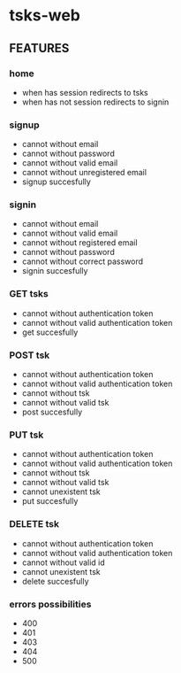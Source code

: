 # tsks-web

## FEATURES

### home

- when has session redirects to tsks
- when has not session redirects to signin

### signup

- cannot without email
- cannot without password
- cannot without valid email
- cannot without unregistered email
- signup succesfully

### signin

- cannot without email
- cannot without valid email
- cannot without registered email
- cannot without password
- cannot without correct password
- signin succesfully

### GET tsks

- cannot without authentication token
- cannot without valid authentication token
- get succesfully

### POST tsk

- cannot without authentication token
- cannot without valid authentication token
- cannot without tsk
- cannot without valid tsk
- post succesfully

### PUT tsk

- cannot without authentication token
- cannot without valid authentication token
- cannot without tsk
- cannot without valid tsk
- cannot unexistent tsk
- put succesfully

### DELETE tsk

- cannot without authentication token
- cannot without valid authentication token
- cannot without valid id
- cannot unexistent tsk
- delete succesfully

### errors possibilities

- 400
- 401
- 403
- 404
- 500